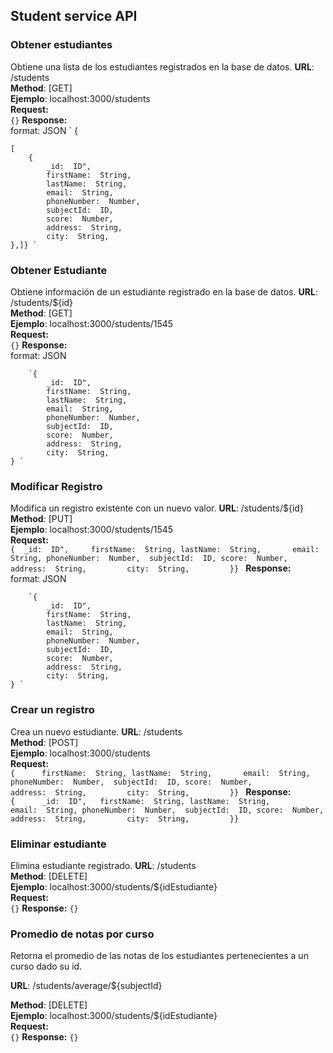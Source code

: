 ## Student service API
### Obtener estudiantes
Obtiene una lista de los estudiantes registrados en la base de datos.
**URL**: /students  <br>
**Method**: [GET] <br>
**Ejemplo**: localhost:3000/students <br>
**Request:**  
`{}`
**Response:**  
format: JSON
` {

	[
		{ 
			_id:  ID",    
		    firstName:  String,
	        lastName:  String,      
		    email:  String,
		    phoneNumber:  Number, 
		    subjectId:  ID,
		    score:  Number,        
		    address:  String,        
		    city:  String,        
    },]} `

### Obtener Estudiante
Obtiene información de un estudiante registrado en la base de datos.
**URL**: /students/${id} <br>
**Method**: [GET] <br>
**Ejemplo**: localhost:3000/students/1545 <br>
**Request:**  
`{}`
**Response:**  
format: JSON


		`{ 
			_id:  ID",    
		    firstName:  String,
	        lastName:  String,      
		    email:  String,
		    phoneNumber:  Number, 
		    subjectId:  ID,
		    score:  Number,        
		    address:  String,        
		    city:  String,        
    } `
### Modificar Registro
Modifica un registro existente con un nuevo valor.
**URL**: /students/${id} <br>
**Method**: [PUT] <br>
**Ejemplo**: localhost:3000/students/1545 <br>
**Request:**  
`{ 
			_id:  ID",    
		    firstName:  String,
	        lastName:  String,      
		    email:  String,
		    phoneNumber:  Number, 
		    subjectId:  ID,
		    score:  Number,        
		    address:  String,        
		    city:  String,        
    }} `
    **Response:**  
format: JSON


		`{ 
			_id:  ID",    
		    firstName:  String,
	        lastName:  String,      
		    email:  String,
		    phoneNumber:  Number, 
		    subjectId:  ID,
		    score:  Number,        
		    address:  String,        
		    city:  String,        
    } `
### Crear un registro
Crea un nuevo estudiante.
**URL**: /students <br>
**Method**: [POST] <br>
**Ejemplo**: localhost:3000/students <br>
**Request:**  
`{     
		    firstName:  String,
	        lastName:  String,      
		    email:  String,
		    phoneNumber:  Number, 
		    subjectId:  ID,
		    score:  Number,        
		    address:  String,        
		    city:  String,        
    }} `
    **Response:**  
`{     
			_id:  ID",  
		    firstName:  String,
	        lastName:  String,      
		    email:  String,
		    phoneNumber:  Number, 
		    subjectId:  ID,
		    score:  Number,        
		    address:  String,        
		    city:  String,        
    }} `

### Eliminar estudiante
Elimina estudiante registrado.
**URL**: /students <br>
**Method**: [DELETE] <br>
**Ejemplo**: localhost:3000/students/${idEstudiante} <br>
**Request:**  
`{}`
**Response:**
`{}`
### Promedio de notas por curso
Retorna el promedio de las notas de los estudiantes pertenecientes a un curso dado su id.

**URL**:  /students/average/${subjectId} <br>

**Method**:  [DELETE] <br>
**Ejemplo**: localhost:3000/students/${idEstudiante} <br>
**Request:**  
`{}`
**Response:**
`{}`

